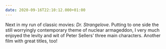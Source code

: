 ```yaml
---
date: 2020-09-16T22:10:12.000+01:00
---
```

Next in my run of classic movies: <cite>Dr. Strangelove</cite>. Putting to one side the still worryingly contemporary theme of nuclear armageddon, I very much enjoyed the levity and wit of Peter Sellers’ three main characters. Another film with great titles, too!
